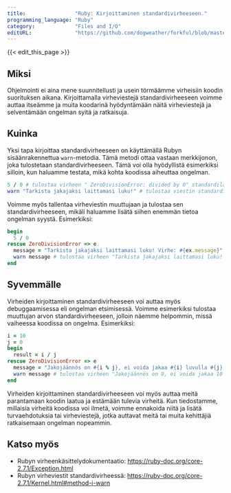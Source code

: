 ```yaml
---
title:                "Ruby: Kirjoittaminen standardivirheeseen."
programming_language: "Ruby"
category:             "Files and I/O"
editURL:              "https://github.com/dogweather/forkful/blob/master/content/fi/ruby/writing-to-standard-error.md"
---
```


{{< edit_this_page >}}

## Miksi

Ohjelmointi ei aina mene suunnitellusti ja usein törmäämme virheisiin koodin suorituksen aikana. Kirjoittamalla virheviestejä standardivirheeseen voimme auttaa itseämme ja muita koodarinä hyödyntämään näitä virheviestejä ja selventämään ongelman syitä ja ratkaisuja.

## Kuinka

Yksi tapa kirjoittaa standardivirheeseen on käyttämällä Rubyn sisäänrakennettua `warn`-metodia. Tämä metodi ottaa vastaan merkkijonon, joka tulostetaan standardivirheeseen. Tämä voi olla hyödyllistä esimerkiksi silloin, kun haluamme testata, mikä kohta koodissa aiheuttaa ongelman.

```Ruby
5 / 0 # tulostaa virheen " ZeroDivisionError: divided by 0" standardilähtöön
warn "Tarkista jakajaksi laittamasi luku!" # tulostaa viestin standardivirheeseen
```

Voimme myös tallentaa virheviestin muuttujaan ja tulostaa sen standardivirheeseen, mikäli haluamme lisätä siihen enemmän tietoa ongelman syystä. Esimerkiksi:

```Ruby
begin
  5 / 0
rescue ZeroDivisionError => e
  message = "Tarkista jakajaksi laittamasi luku! Virhe: #{ex.message}"
  warn message # tulostaa virheen "Tarkista jakajaksi laittamasi luku! Virhe: divided by 0" standardilähtöön
end
```

## Syvemmälle

Virheiden kirjoittaminen standardivirheeseen voi auttaa myös debuggaamisessa eli ongelman etsimisessä. Voimme esimerkiksi tulostaa muuttujan arvon standardivirheeseen, jolloin näemme helpommin, missä vaiheessa koodissa on ongelma. Esimerkiksi:

```Ruby
i = 10
j = 0
begin
  result = i / j
rescue ZeroDivisionError => e
  message = "Jakojäännös on #{i % j}, ei voida jakaa #{i} luvulla #{j}."
  warn message # tulostaa virheen "Jakojäännös on 0, ei voida jakaa 10 luvulla 0." standardilähtöön
end
```

Virheiden kirjoittaminen standardivirheeseen voi myös auttaa meitä parantamaan koodin laatua ja estämään tulevia virheitä. Kun tiedostamme, millaisia virheitä koodissa voi ilmetä, voimme ennakoida niitä ja lisätä turvaehdotuksia tai virheviestejä, jotka auttavat meitä tai muita kehittäjiä ratkaisemaan ongelman nopeammin.

## Katso myös

- Rubyn virheenkäsittelydokumentaatio: https://ruby-doc.org/core-2.7.1/Exception.html
- Rubyn virheviestit standardivirheessä: https://ruby-doc.org/core-2.7.1/Kernel.html#method-i-warn